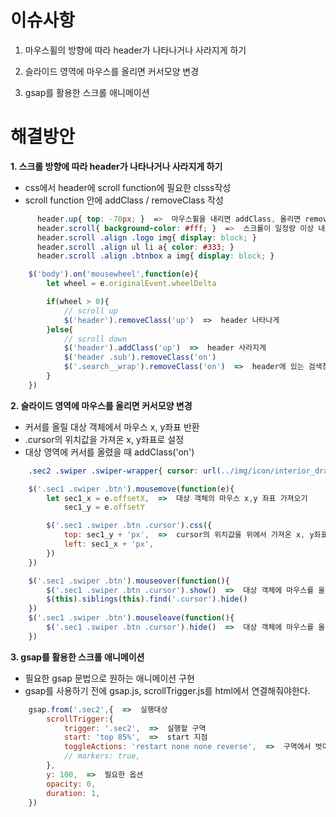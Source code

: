 # 이슈사항

1. 마우스휠의 방향에 따라 header가 나타나거나 사라지게 하기

2. 슬라이드 영역에 마우스를 올리면 커서모양 변경

3. gsap를 활용한 스크롤 애니메이션

# 해결방안

**1. 스크롤 방향에 따라 header가 나타나거나 사라지게 하기**
- css에서 header에 scroll function에 필요한 clsss작성
- scroll function 안에 addClass / removeClass 작성
```css
      header.up{ top: -70px; }  =>  마우스휠을 내리면 addClass, 올리면 removeClass
      header.scroll{ background-color: #fff; }  =>  스크롤이 일정량 이상 내려가면 addClass / 올라가면 removeClass
      header.scroll .align .logo img{ display: block; }
      header.scroll .align ul li a{ color: #333; }
      header.scroll .align .btnbox a img{ display: block; }
```
```javascript
    $('body').on('mousewheel',function(e){
        let wheel = e.originalEvent.wheelDelta

        if(wheel > 0){
            // scroll up
            $('header').removeClass('up')  =>  header 나타나게
        }else{
            // scroll down
            $('header').addClass('up')  =>  header 사라지게
            $('header .sub').removeClass('on')
            $('.search__wrap').removeClass('on')  =>  header에 있는 검색창도 사라지게
        }
    })
```

**2. 슬라이드 영역에 마우스를 올리면 커서모양 변경**
- 커서를 올릴 대상 객체에서 마우스 x, y좌표 반환
- .cursor의 위치값을 가져온 x, y좌표로 설정
- 대상 영역에 커서를 올렸을 때 addClass('on')
```css
    .sec2 .swiper .swiper-wrapper{ cursor: url(../img/icon/interior_drag.png) 60 60, auto }  =>  대상 영역의 커서를 image로 바꾸고 크기값을 60px 60px로 설정
```
```javascript
    $('.sec1 .swiper .btn').mousemove(function(e){
        let sec1_x = e.offsetX,  =>  대상 객체의 마우스 x,y 좌표 가져오기
            sec1_y = e.offsetY

        $('.sec1 .swiper .btn .cursor').css({
            top: sec1_y + 'px',  =>  cursor의 위치값을 위에서 가져온 x, y좌표로 설정
            left: sec1_x + 'px',
        })
    })

    $('.sec1 .swiper .btn').mouseover(function(){
        $('.sec1 .swiper .btn .cursor').show()  =>  대상 객체에 마우스를 올리면 cursor가 나타나게 하기
        $(this).siblings(this).find('.cursor').hide()
    })
    $('.sec1 .swiper .btn').mouseleave(function(){
        $('.sec1 .swiper .btn .cursor').hide()  =>  대상 객체에 마우스를 올리면 cursor가 사라지게 하기
    })
```

**3. gsap를 활용한 스크롤 애니메이션**
- 필요한 gsap 문법으로 원하는 애니메이션 구현
- gsap를 사용하기 전에 gsap.js, scrollTrigger.js를 html에서 연결해줘야한다.
```javascript
    gsap.from('.sec2',{  =>  실행대상
        scrollTrigger:{
            trigger: '.sec2',  =>  실행할 구역
            start: 'top 85%',  =>  start 지점
            toggleActions: 'restart none none reverse',  =>  구역에서 벗어나면 초기화 / 구역에 다시 들어가면 다시 실행
            // markers: true,
        },
        y: 100,  =>  필요한 옵션
        opacity: 0,
        duration: 1,
    })
```
